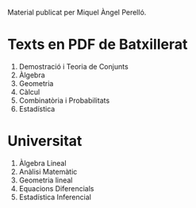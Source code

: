 Material publicat per Miquel Àngel Perelló.

# Texts en PDF de Batxillerat

1. Demostració i Teoria de Conjunts
2. Àlgebra
3. Geometria
4. Càlcul
5. Combinatòria i Probabilitats
6. Estadística


# Universitat

1. Àlgebra Lineal
2. Anàlisi Matemàtic
3. Geometria lineal
4. Equacions Diferencials
5. Estadística Inferencial


